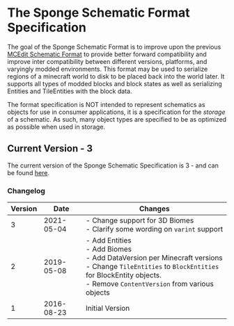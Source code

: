 # The Sponge Schematic Format Specification

The goal of the Sponge Schematic Format is to improve upon the previous [MCEdit Schematic Format](http://www.mcedit.net/) to provide better forward compatibility and improve inter compatibility
between different versions, platforms, and varyingly modded environments. This format may be used to serialize regions of a minecraft world to disk to be placed back into the world later. It
supports all types of modded blocks and block states as well as serializing Entities and TileEntities with the block data.

The format specification is NOT intended to represent schematics as objects for use in consumer applications, it is a specification for the *storage* of a schematic. As such, many object types are
specified to be as optimized as possible when used in storage.

## Current Version - 3

The current version of the Sponge Schematic Specification is 3 - and can be found [here](versions/schematic-3.md).

### Changelog

Version | Date | Changes
---|---|---
3 | 2021-05-04 | - Change support for 3D Biomes <br> - Clarify some wording on `varint` support
2 | 2019-05-08 | - Add Entities <br> - Add Biomes <br> - Add DataVersion per Minecraft versions <br> - Change `TileEntities` to `BlockEntities` for BlockEntity objects. <br> - Remove `ContentVersion` from various objects
1 | 2016-08-23 | Initial Version